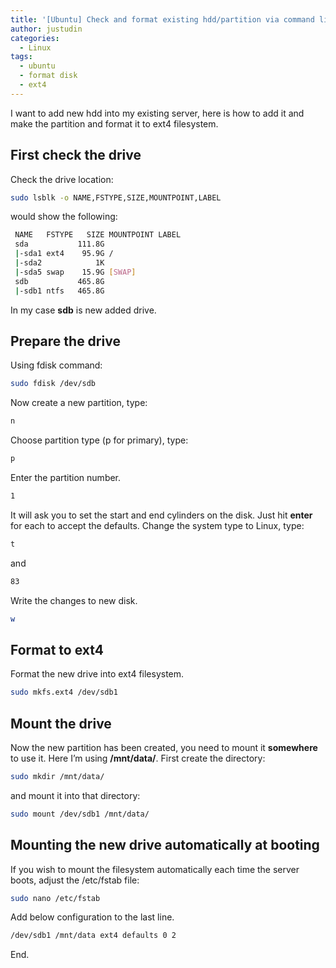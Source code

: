 ```yaml
---
title: '[Ubuntu] Check and format existing hdd/partition via command line'
author: justudin
categories:
  - Linux
tags:
  - ubuntu
  - format disk
  - ext4
---
```


I want to add new hdd into my existing server, here is how to add it and make the partition and format it to ext4 filesystem.

## First check the drive

Check the drive location:
   ```bash
   sudo lsblk -o NAME,FSTYPE,SIZE,MOUNTPOINT,LABEL
   ```

   would show the following:
   ```bash
	NAME   FSTYPE   SIZE MOUNTPOINT LABEL
	sda           111.8G
	|-sda1 ext4    95.9G /
	|-sda2            1K
	|-sda5 swap    15.9G [SWAP]
	sdb           465.8G
	|-sdb1 ntfs   465.8G
   ```
In my case **sdb** is new added drive.

## Prepare the drive
Using fdisk command:

   ```bash
   sudo fdisk /dev/sdb
   ```

   Now create a new partition, type:
   ```bash
   n
   ```
   Choose partition type (p for primary), type:
   ```bash
   p
   ```
   Enter the partition number.
   ```bash
   1
   ```
   It will ask you to set the start and end cylinders on the disk. Just hit **enter** for each to accept the defaults.
   Change the system type to Linux, type:
   ```bash
   t
   ```
   and 
   ```bash
   83
   ```
   Write the changes to new disk.
   ```bash
   w
   ```

## Format to ext4
Format the new drive into ext4 filesystem.
   ```bash
   sudo mkfs.ext4 /dev/sdb1
   ```
   
## Mount the drive
Now the new partition has been created, you need to mount it **somewhere** to use it. Here I’m using **/mnt/data/**.
First create the directory:
   ```bash
   sudo mkdir /mnt/data/
   ```
   
   and mount it into that directory:
   ```bash
   sudo mount /dev/sdb1 /mnt/data/
   ```

## Mounting the new drive automatically at booting
If you wish to mount the filesystem automatically each time the server boots, adjust the /etc/fstab file:

   ```bash
   sudo nano /etc/fstab
   ```
   
   Add below configuration to the last line.
   ```bash
   /dev/sdb1 /mnt/data ext4 defaults 0 2
   ```

End.

